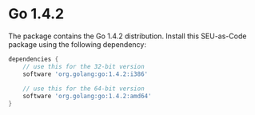 # Go 1.4.2

The package contains the Go 1.4.2 distribution. Install this SEU-as-Code package using the following dependency:
```groovy
dependencies {
	// use this for the 32-bit version
	software 'org.golang:go:1.4.2:i386'
	
	// use this for the 64-bit version
	software 'org.golang:go:1.4.2:amd64'
}
```
